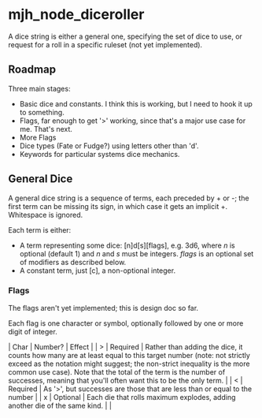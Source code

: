 # mjh_node_diceroller

A dice string is either a general one, specifying the set of dice to use, or request for a roll in a specific ruleset (not yet implemented).

## Roadmap

Three main stages:

- Basic dice and constants. I think this is working, but I need to hook it up to something.
- Flags, far enough to get '>' working, since that's a major use case for me. That's next.
- More Flags
- Dice types (Fate or Fudge?) using letters other than 'd'.
- Keywords for particular systems dice mechanics.

## General Dice

A general dice string is a sequence of terms, each preceded by + or -; the first term can be missing its sign, in which case it gets an implicit +. Whitespace is ignored.

Each term is either:

- A term representing some dice: [n]d[s][flags], e.g. 3d6, where _n_ is optional (default 1) and _n_ and _s_ must be integers. _flags_ is an optional set of modifiers as described below.
- A constant term, just [c], a non-optional integer.

### Flags

The flags aren't yet implemented; this is design doc so far.

Each flag is one character or symbol, optionally followed by one or more digit of integer.

| Char | Number? | Effect |
| > | Required | Rather than adding the dice, it counts how many are at least equal to this target number (note: not strictly exceed as the notation might suggest; the non-strict inequality is the more common use case). Note that the total of the term is the number of successes, meaning that you'll often want this to be the only term. |
| < | Required | As '>', but successes are those that are less than or equal to the number |
| x | Optional | Each die that rolls maximum explodes, adding another die of the same kind. |
| 
